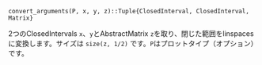 ```
convert_arguments(P, x, y, z)::Tuple{ClosedInterval, ClosedInterval, Matrix}
```

2つのClosedIntervals `x`、`y`とAbstractMatrix `z`を取り、閉じた範囲をlinspacesに変換します。サイズは `size(z, 1/2)` です。`P`はプロットタイプ（オプション）です。
